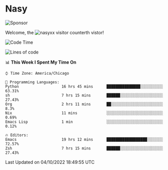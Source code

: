 # Nasy

<!--
<p align="center">
<img height="200" src="https://github-readme-stats.vercel.app/api?username=nasyxx&count_private=true&show_icons=true&theme=dracula&include_all_commits=true"/>
<img height="200" src="https://github-readme-stats.vercel.app/api/top-langs/?username=nasyxx&theme=dracula&hide=html,jupyter+notebook&count_private=true&show_icons=true"/>
</p>

  
----------------
-->

![Sponsor](https://img.shields.io/static/v1.svg?label=Sponsor&message=%E2%9D%A4&logo=GitHub&style=flat&color=pink)
 
Welcome, the ![nasyxx visitor counter](https://count.getloli.com/get/@nasyxx?theme=rule34)th vistor!
 
<!--START_SECTION:waka-->
![Code Time](http://img.shields.io/badge/Code%20Time-2%2C691%20hrs%205%20mins-blue)

![Lines of code](https://img.shields.io/badge/From%20Hello%20World%20I%27ve%20Written-5%20Million%20lines%20of%20code-blue)

📊 **This Week I Spent My Time On** 

```text
⌚︎ Time Zone: America/Chicago

💬 Programming Languages: 
Python                   16 hrs 45 mins      ███████████████░░░░░░░░░░   63.31% 
sh                       7 hrs 15 mins       ██████░░░░░░░░░░░░░░░░░░░   27.43% 
Org                      2 hrs 11 mins       ██░░░░░░░░░░░░░░░░░░░░░░░   8.3% 
Nix                      11 mins             ░░░░░░░░░░░░░░░░░░░░░░░░░   0.69% 
Emacs Lisp               1 min               ░░░░░░░░░░░░░░░░░░░░░░░░░   0.12%

🔥 Editors: 
Emacs                    19 hrs 12 mins      ██████████████████░░░░░░░   72.57% 
Zsh                      7 hrs 15 mins       ██████░░░░░░░░░░░░░░░░░░░   27.43%

```


 Last Updated on 04/10/2022 18:49:55 UTC
<!--END_SECTION:waka-->

<!-- ![visitors](https://visitor-badge.laobi.icu/badge?page_id=nasyxx.nasyxx) -->
